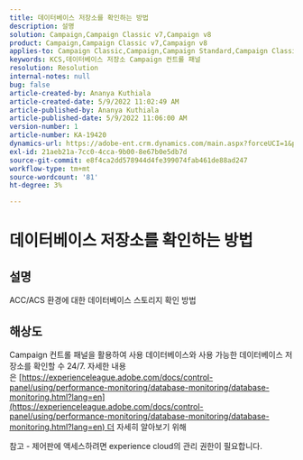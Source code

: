 ```yaml
---
title: 데이터베이스 저장소를 확인하는 방법
description: 설명
solution: Campaign,Campaign Classic v7,Campaign v8
product: Campaign,Campaign Classic v7,Campaign v8
applies-to: Campaign Classic,Campaign,Campaign Standard,Campaign Classic v7,Campaign v8
keywords: KCS,데이터베이스 저장소 Campaign 컨트롤 패널
resolution: Resolution
internal-notes: null
bug: false
article-created-by: Ananya Kuthiala
article-created-date: 5/9/2022 11:02:49 AM
article-published-by: Ananya Kuthiala
article-published-date: 5/9/2022 11:06:00 AM
version-number: 1
article-number: KA-19420
dynamics-url: https://adobe-ent.crm.dynamics.com/main.aspx?forceUCI=1&pagetype=entityrecord&etn=knowledgearticle&id=c733588c-87cf-ec11-a7b5-0022480a8e40
exl-id: 21aeb21a-7cc0-4cca-9b00-8e67b0e5db7d
source-git-commit: e8f4ca2dd578944d4fe399074fab461de88ad247
workflow-type: tm+mt
source-wordcount: '81'
ht-degree: 3%

---
```


# 데이터베이스 저장소를 확인하는 방법

## 설명

ACC/ACS 환경에 대한 데이터베이스 스토리지 확인 방법

## 해상도


Campaign 컨트롤 패널을 활용하여 사용 데이터베이스와 사용 가능한 데이터베이스 저장소를 확인할 수 24/7. 자세한 내용은 [https://experienceleague.adobe.com/docs/control-panel/using/performance-monitoring/database-monitoring/database-monitoring.html?lang=en](https://experienceleague.adobe.com/docs/control-panel/using/performance-monitoring/database-monitoring/database-monitoring.html?lang=en) 더 자세히 알아보기 위해



참고 - 제어판에 액세스하려면 experience cloud의 관리 권한이 필요합니다.
